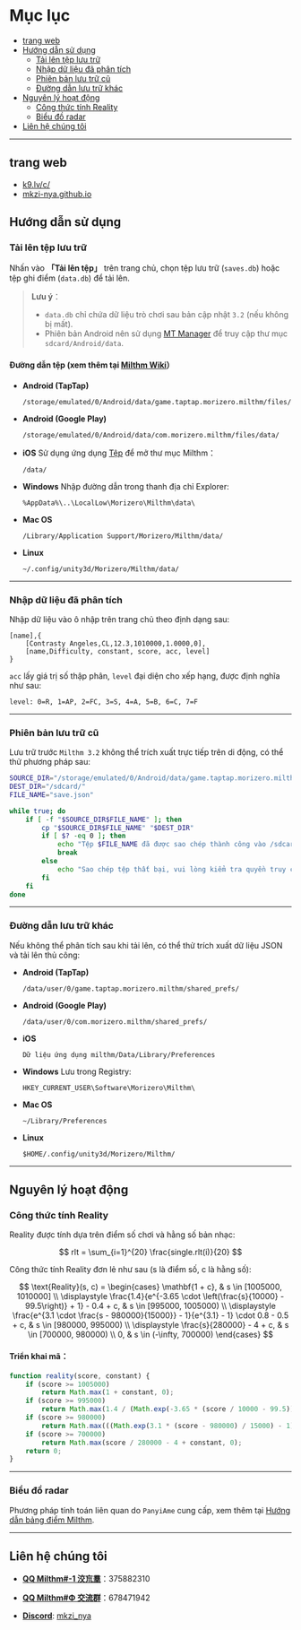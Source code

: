 
# Mục lục
- [trang web](#trang-web)
- [Hướng dẫn sử dụng](#hướng-dẫn-sử-dụng)
  - [Tải lên tệp lưu trữ](#tải-lên-tệp-lưu-trữ)
  - [Nhập dữ liệu đã phân tích](#nhập-dữ-liệu-đã-phân-tích)
  - [Phiên bản lưu trữ cũ](#phiên-bản-lưu-trữ-cũ)
  - [Đường dẫn lưu trữ khác](#đường-dẫn-lưu-trữ-khác)
- [Nguyên lý hoạt động](#nguyên-lý-hoạt-động)
  - [Công thức tính Reality](#công-thức-tính-reality)
  - [Biểu đồ radar](#biểu-đồ-radar)
- [Liên hệ chúng tôi](#liên-hệ-chúng-tôi)

---

## trang web
  - [k9.lv/c/](http://k9.lv/c/)
  - [mkzi-nya.github.io](https://mkzi-nya.github.io/milthm-calculator-web/index_en.html)

## Hướng dẫn sử dụng

### Tải lên tệp lưu trữ

Nhấn vào **「Tải lên tệp」** trên trang chủ, chọn tệp lưu trữ (`saves.db`) hoặc tệp ghi điểm (`data.db`) để tải lên.

> **Lưu ý**：
> - `data.db` chỉ chứa dữ liệu trò chơi sau bản cập nhật `3.2` (nếu không bị mất).
> - Phiên bản Android nên sử dụng [MT Manager](https://mt2.cn/) để truy cập thư mục `sdcard/Android/data`.

#### **Đường dẫn tệp (xem thêm tại [Milthm Wiki](https://milthm.fandom.com/wiki/Data_File)）**

- **Android (TapTap)**
  ```text
  /storage/emulated/0/Android/data/game.taptap.morizero.milthm/files/data/
  ```
- **Android (Google Play)**
  ```text
  /storage/emulated/0/Android/data/com.morizero.milthm/files/data/
  ```
- **iOS**
  Sử dụng ứng dụng [Tệp](https://support.apple.com/vi-vn/102570) để mở thư mục Milthm：
  ```text
  /data/
  ```
- **Windows**
  Nhập đường dẫn trong thanh địa chỉ Explorer:
  ```text
  %AppData%\..\LocalLow\Morizero\Milthm\data\
  ```
- **Mac OS**
  ```text
  /Library/Application Support/Morizero/Milthm/data/
  ```
- **Linux**
  ```text
  ~/.config/unity3d/Morizero/Milthm/data/
  ```

---

### Nhập dữ liệu đã phân tích

Nhập dữ liệu vào ô nhập trên trang chủ theo định dạng sau:

```text
[name],{
    [Contrasty Angeles,CL,12.3,1010000,1.0000,0],
    [name,Difficulty, constant, score, acc, level]
}
```

`acc` lấy giá trị số thập phân, `level` đại diện cho xếp hạng, được định nghĩa như sau:

```text
level: 0=R, 1=AP, 2=FC, 3=S, 4=A, 5=B, 6=C, 7=F
```

---

### Phiên bản lưu trữ cũ

Lưu trữ trước `Milthm 3.2` không thể trích xuất trực tiếp trên di động, có thể thử phương pháp sau:

```sh
SOURCE_DIR="/storage/emulated/0/Android/data/game.taptap.morizero.milthm/files/"
DEST_DIR="/sdcard/"
FILE_NAME="save.json"

while true; do
    if [ -f "$SOURCE_DIR$FILE_NAME" ]; then
        cp "$SOURCE_DIR$FILE_NAME" "$DEST_DIR"
        if [ $? -eq 0 ]; then
            echo "Tệp $FILE_NAME đã được sao chép thành công vào /sdcard/"
            break
        else
            echo "Sao chép tệp thất bại, vui lòng kiểm tra quyền truy cập!"
        fi
    fi
done
```

---

### Đường dẫn lưu trữ khác

Nếu không thể phân tích sau khi tải lên, có thể thử trích xuất dữ liệu JSON và tải lên thủ công:

- **Android (TapTap)**
  ```text
  /data/user/0/game.taptap.morizero.milthm/shared_prefs/
  ```
- **Android (Google Play)**
  ```text
  /data/user/0/com.morizero.milthm/shared_prefs/
  ```
- **iOS**
  ```text
  Dữ liệu ứng dụng milthm/Data/Library/Preferences
  ```
- **Windows**
  Lưu trong Registry:
  ```text
  HKEY_CURRENT_USER\Software\Morizero\Milthm\
  ```
- **Mac OS**
  ```text
  ~/Library/Preferences
  ```
- **Linux**
  ```text
  $HOME/.config/unity3d/Morizero/Milthm/
  ```

---

## Nguyên lý hoạt động

### Công thức tính Reality

Reality được tính dựa trên điểm số chơi và hằng số bản nhạc:

$$
rlt = \sum_{i=1}^{20} \frac{single.rlt(i)}{20}
$$

Công thức tính Reality đơn lẻ như sau (s là điểm số, c là hằng số):


$$
\text{Reality}(s, c) =
\begin{cases} 
\mathbf{1 + c}, & s \in [1005000, 1010000] \\
\displaystyle \frac{1.4}{e^{-3.65 \cdot \left(\frac{s}{10000} - 99.5\right)} + 1} - 0.4 + c, 
& s \in [995000, 1005000) \\
\displaystyle \frac{e^{3.1 \cdot \frac{s - 980000}{15000}} - 1}{e^{3.1} - 1} \cdot 0.8 - 0.5 + c, 
& s \in [980000, 995000) \\
\displaystyle \frac{s}{280000} - 4 + c, & s \in [700000, 980000) \\
0, & s \in (-\infty, 700000)
\end{cases}
$$


#### Triển khai mã：
```js
function reality(score, constant) {
    if (score >= 1005000)
        return Math.max(1 + constant, 0);
    if (score >= 995000) 
        return Math.max(1.4 / (Math.exp(-3.65 * (score / 10000 - 99.5)) + 1) - 0.4 + constant, 0);
    if (score >= 980000) 
        return Math.max(((Math.exp(3.1 * (score - 980000) / 15000) - 1) / (Math.exp(3.1) - 1)) * 0.8 - 0.5 + constant, 0);
    if (score >= 700000) 
        return Math.max(score / 280000 - 4 + constant, 0);
    return 0;
}
```

---

### Biểu đồ radar

Phương pháp tính toán liên quan do `PanyiAme` cung cấp, xem thêm tại [Hướng dẫn bảng điểm Milthm](https://wwp.lanzoup.com/iZ59A2j8nbpe).

---

## Liên hệ chúng tôi

- **[QQ Milthm#-1 洨巟羣](https://qm.qq.com/q/Utb6sNDvki)**：375882310

- **[QQ Milthm#Φ 交流群](https://qm.qq.com/q/fIErsKKz3a)**：678471942

- **[Discord](https://discord.gg/66qthKHw)**: [mkzi_nya](https://discord.gg/66qthKHw)
